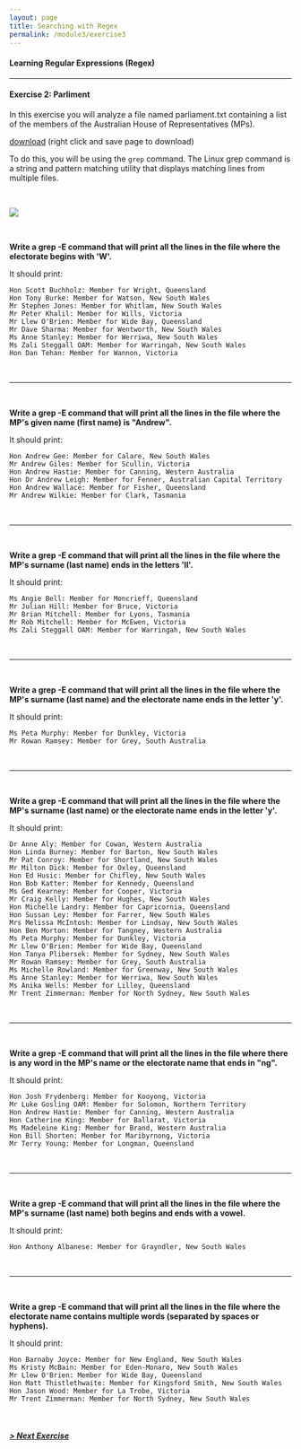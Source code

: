 ```yaml
---
layout: page
title: Searching with Regex
permalink: /module3/exercise3
---
```


#### Learning Regular Expressions (Regex)
---
#### Exercise 2: Parliment

In this exercise you will analyze a file named parliament.txt containing a list of the members of the Australian House of Representatives (MPs).

[download](/static/parliament.txt) (right click and save page to download)

To do this, you will be using the `grep` command. The Linux grep command is a string and pattern matching utility that displays matching lines from multiple files.

<br>

![](https://hotelkurrajong.com.au/wp-content/uploads/2020/02/canberra-accomodation-attractions-parliament-house.jpg)

<br>

**Write a grep -E command that will print all the lines in the file where the electorate begins with 'W'.**

It should print:

    Hon Scott Buchholz: Member for Wright, Queensland
    Hon Tony Burke: Member for Watson, New South Wales
    Mr Stephen Jones: Member for Whitlam, New South Wales
    Mr Peter Khalil: Member for Wills, Victoria
    Mr Llew O'Brien: Member for Wide Bay, Queensland
    Mr Dave Sharma: Member for Wentworth, New South Wales
    Ms Anne Stanley: Member for Werriwa, New South Wales
    Ms Zali Steggall OAM: Member for Warringah, New South Wales
    Hon Dan Tehan: Member for Wannon, Victoria

<br>

---

<br>

**Write a grep -E command that will print all the lines in the file where the MP's given name (first name) is "Andrew".**

It should print:

    Hon Andrew Gee: Member for Calare, New South Wales
    Mr Andrew Giles: Member for Scullin, Victoria
    Hon Andrew Hastie: Member for Canning, Western Australia
    Hon Dr Andrew Leigh: Member for Fenner, Australian Capital Territory
    Hon Andrew Wallace: Member for Fisher, Queensland
    Mr Andrew Wilkie: Member for Clark, Tasmania

<br>

---

<br>

**Write a grep -E command that will print all the lines in the file where the MP's surname (last name) ends in the letters 'll'.**

It should print:

    Ms Angie Bell: Member for Moncrieff, Queensland
    Mr Julian Hill: Member for Bruce, Victoria
    Mr Brian Mitchell: Member for Lyons, Tasmania
    Mr Rob Mitchell: Member for McEwen, Victoria
    Ms Zali Steggall OAM: Member for Warringah, New South Wales

<br>

---

<br>

**Write a grep -E command that will print all the lines in the file where the MP's surname (last name) and the electorate name ends in the letter 'y'.**

It should print:

    Ms Peta Murphy: Member for Dunkley, Victoria
    Mr Rowan Ramsey: Member for Grey, South Australia

<br>

---

<br>

**Write a grep -E command that will print all the lines in the file where the MP's surname (last name) or the electorate name ends in the letter 'y'.**

It should print:

    Dr Anne Aly: Member for Cowan, Western Australia
    Hon Linda Burney: Member for Barton, New South Wales
    Mr Pat Conroy: Member for Shortland, New South Wales
    Mr Milton Dick: Member for Oxley, Queensland
    Hon Ed Husic: Member for Chifley, New South Wales
    Hon Bob Katter: Member for Kennedy, Queensland
    Ms Ged Kearney: Member for Cooper, Victoria
    Mr Craig Kelly: Member for Hughes, New South Wales
    Hon Michelle Landry: Member for Capricornia, Queensland
    Hon Sussan Ley: Member for Farrer, New South Wales
    Mrs Melissa McIntosh: Member for Lindsay, New South Wales
    Hon Ben Morton: Member for Tangney, Western Australia
    Ms Peta Murphy: Member for Dunkley, Victoria
    Mr Llew O'Brien: Member for Wide Bay, Queensland
    Hon Tanya Plibersek: Member for Sydney, New South Wales
    Mr Rowan Ramsey: Member for Grey, South Australia
    Ms Michelle Rowland: Member for Greenway, New South Wales
    Ms Anne Stanley: Member for Werriwa, New South Wales
    Ms Anika Wells: Member for Lilley, Queensland
    Mr Trent Zimmerman: Member for North Sydney, New South Wales
            
<br>

---

<br>

**Write a grep -E command that will print all the lines in the file where there is any word in the MP's name or the electorate name that ends in "ng".**

It should print:

    Hon Josh Frydenberg: Member for Kooyong, Victoria
    Mr Luke Gosling OAM: Member for Solomon, Northern Territory
    Hon Andrew Hastie: Member for Canning, Western Australia
    Hon Catherine King: Member for Ballarat, Victoria
    Ms Madeleine King: Member for Brand, Western Australia
    Hon Bill Shorten: Member for Maribyrnong, Victoria
    Mr Terry Young: Member for Longman, Queensland

<br>

---

<br>

**Write a grep -E command that will print all the lines in the file where the MP's surname (last name) both begins and ends with a vowel.**

It should print:

    Hon Anthony Albanese: Member for Grayndler, New South Wales
            
<br>

---

<br>

**Write a grep -E command that will print all the lines in the file where the electorate name contains multiple words (separated by spaces or hyphens).**

It should print:

    Hon Barnaby Joyce: Member for New England, New South Wales
    Ms Kristy McBain: Member for Eden-Monaro, New South Wales
    Mr Llew O'Brien: Member for Wide Bay, Queensland
    Hon Matt Thistlethwaite: Member for Kingsford Smith, New South Wales
    Hon Jason Wood: Member for La Trobe, Victoria
    Mr Trent Zimmerman: Member for North Sydney, New South Wales

<br>

##### [> Next Exercise](/module4/exercise4)

<br>
<br>
<br>
